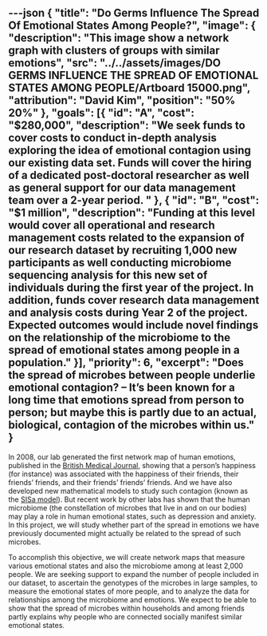 ---json
{
  "title": "Do Germs Influence The Spread Of Emotional States Among People?",
  "image": {
    "description": "This image show a network graph with clusters of groups with similar emotions",
    "src": "../../assets/images/DO GERMS INFLUENCE THE SPREAD OF EMOTIONAL STATES AMONG PEOPLE/Artboard 15000.png",
    "attribution": "David Kim",
    "position": "50% 20%"
  },
  "goals": [{
    "id": "A",
    "cost": "$280,000",
    "description": "We seek funds to cover costs to conduct in-depth analysis exploring the idea of emotional contagion using our existing data set. Funds will cover the hiring of a dedicated post-doctoral researcher as well as general support for our data management team over a 2-year period. "
  }, {
    "id": "B",
    "cost": "$1 million",
    "description": "Funding at this level would cover all operational and research management costs related to the expansion of our research dataset by recruiting 1,000 new participants as well conducting microbiome sequencing analysis for this new set of individuals during the first year of the project. In addition, funds cover research data management and analysis costs during Year 2 of the project. Expected outcomes would include novel findings on the relationship of the microbiome to the spread of emotional states among people in a population."
  }],
  "priority": 6,
  "excerpt": "Does the spread of microbes between people underlie emotional contagion? – It’s been known for a long time that emotions spread from person to person; but maybe this is partly due to an actual, biological, contagion of the microbes within us."
}
---

In 2008, our lab generated the first network map of human emotions, published in the [British Medical Journal][2008 BMJ], showing that a person’s happiness (for instance) was associated with the happiness of their friends, their friends’ friends, and their friends’ friends’ friends.  And we have also developed new mathematical models to study such contagion (known as the [SISa model]).  But recent work by other labs has shown that the human microbiome (the constellation of microbes that live in and on our bodies) may play a role in human emotional states, such as depression and anxiety.  In this project, we will study whether part of the spread in emotions we have previously documented might actually be related to the spread of such microbes.

To accomplish this objective, we will create network maps that measure various emotional states and also the microbiome among at least 2,000 people.  We are seeking support to expand the number of people included in our dataset, to ascertain the genotypes of the microbes in large samples, to measure the emotional states of more people, and to analyze the data for relationships among the microbiome and emotions. We expect to be able to show that the spread of microbes within households and among friends partly explains why people who are connected socially manifest similar emotional states.

[2008 BMJ]: http://humannaturelab.net/publications/dynamic-spread-of-happiness-in-a-large-social-network-longitudinal-analysis-over-20-years-in-the-framingham-heart-study
[SISa model]: http://humannaturelab.net/publications/emotions-as-infectious-diseases-in-a-large-social-network-the-sisa-model